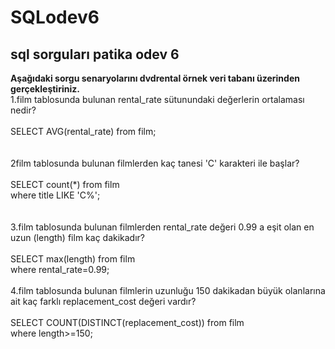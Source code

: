 # SQLodev6
## sql sorguları patika odev 6 ##
**Aşağıdaki sorgu senaryolarını dvdrental örnek veri tabanı üzerinden gerçekleştiriniz.**<br/>
1.film tablosunda bulunan rental_rate sütunundaki değerlerin ortalaması nedir?<br/><br/>
SELECT AVG(rental_rate) from film;<br/><br/><br/>
2film tablosunda bulunan filmlerden kaç tanesi 'C' karakteri ile başlar?<br/><br/>
SELECT count(*) from film<br/>
where title LIKE 'C%';<br/><br/><br/>
3.film tablosunda bulunan filmlerden rental_rate değeri 0.99 a eşit olan en uzun (length) film kaç dakikadır?<br/><br/>
SELECT max(length) from film<br/>
where rental_rate=0.99;<br/><br/>
4.film tablosunda bulunan filmlerin uzunluğu 150 dakikadan büyük olanlarına ait kaç farklı replacement_cost değeri vardır?<br/><br/>
SELECT  COUNT(DISTINCT(replacement_cost)) from film<br/>
where length>=150;<br/><br/>
